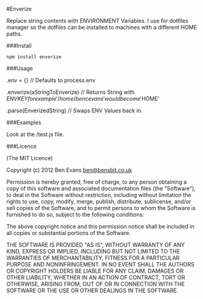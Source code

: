 #Enverize

Replace string contents with ENVIRONMENT Variables. I use for dotfiles manager so the dotfiles can be installed to machines with a different HOME paths.

###Install

`npm install enverize`

###Usage

.env = {} // Defaults to process.env

.enverize(aStringToEnverize) // Returns String with ${ENVKEY} for example '/home/bencevans' would become '$HOME'

.parse(EnverizedString) // Swaps ENV Values back in.

###Examples

Look at the /test.js file.

###Licence

(The MIT Licence)

Copyright (c) 2012 Ben Evans <ben@bensbit.co.uk>

Permission is hereby granted, free of charge, to any person obtaining a copy of this software and associated documentation files (the "Software"), to deal in the Software without restriction, including without limitation the rights to use, copy, modify, merge, publish, distribute, sublicense, and/or sell copies of the Software, and to permit persons to whom the Software is furnished to do so, subject to the following conditions:

The above copyright notice and this permission notice shall be included in all copies or substantial portions of the Software.

THE SOFTWARE IS PROVIDED "AS IS", WITHOUT WARRANTY OF ANY KIND, EXPRESS OR IMPLIED, INCLUDING BUT NOT LIMITED TO THE WARRANTIES OF MERCHANTABILITY, FITNESS FOR A PARTICULAR PURPOSE AND NONINFRINGEMENT. IN NO EVENT SHALL THE AUTHORS OR COPYRIGHT HOLDERS BE LIABLE FOR ANY CLAIM, DAMAGES OR OTHER LIABILITY, WHETHER IN AN ACTION OF CONTRACT, TORT OR OTHERWISE, ARISING FROM, OUT OF OR IN CONNECTION WITH THE SOFTWARE OR THE USE OR OTHER DEALINGS IN THE SOFTWARE.
